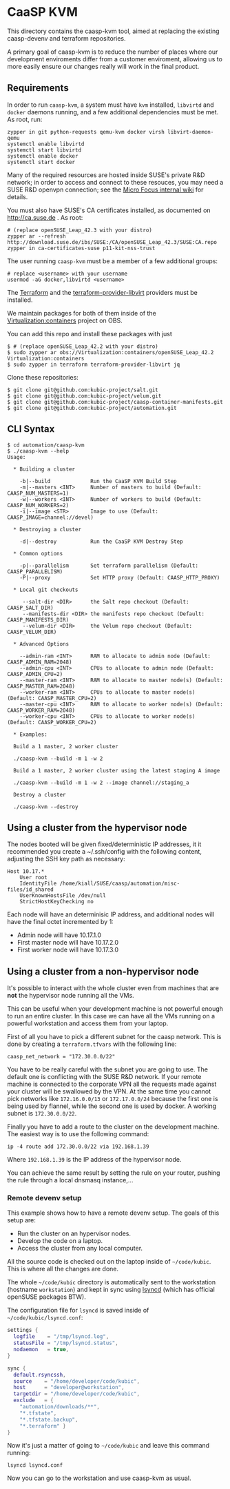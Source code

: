 # CaaSP KVM

This directory contains the caasp-kvm tool, aimed at replacing the existing caasp-devenv
and terraform repositories.

A primary goal of caasp-kvm is to reduce the number of places where our development
enviroments differ from a customer enviroment, allowing us to more easily ensure our
changes really will work in the final product.

## Requirements

In order to run `caasp-kvm`, a system must have `kvm` installed, `libvirtd` and
`docker` daemons running, and a few additional dependencies must be met. As
root, run:

    zypper in git python-requests qemu-kvm docker virsh libvirt-daemon-qemu
    systemctl enable libvirtd
    systemctl start libvirtd
    systemctl enable docker
    systemctl start docker

Many of the required resources are hosted inside SUSE's private R&D network; in
order to access and connect to these resouces, you may need a SUSE R&D openvpn
connection; see the
[Micro Focus internal wiki](https://wiki.microfocus.net/index.php?title=SUSE-Development/OPS/Services/OpenVPN)
for details.

You must also have SUSE's CA certificates installed, as documented on
http://ca.suse.de . As root:

    # (replace openSUSE_Leap_42.3 with your distro)
    zypper ar --refresh http://download.suse.de/ibs/SUSE:/CA/openSUSE_Leap_42.3/SUSE:CA.repo
    zypper in ca-certificates-suse p11-kit-nss-trust

The user running `caasp-kvm` must be a member of a few additional groups:

    # replace <username> with your username
    usermod -aG docker,libvirtd <username>


The [Terraform](https://github.com/hashicorp/terraform) and the
[terraform-provider-libvirt](https://github.com/dmacvicar/terraform-provider-libvirt)
providers must be installed.

We maintain packages for both of them inside of the
[Virtualization:containers](https://build.opensuse.org/project/show/Virtualization:containers)
project on OBS.

You can add this repo and install these packages with just

    $ # (replace openSUSE_Leap_42.2 with your distro)
    $ sudo zypper ar obs://Virtualization:containers/openSUSE_Leap_42.2 Virtualization:containers
    $ sudo zypper in terraform terraform-provider-libvirt jq

Clone these repositories:

    $ git clone git@github.com:kubic-project/salt.git
    $ git clone git@github.com:kubic-project/velum.git
    $ git clone git@github.com:kubic-project/caasp-container-manifests.git
    $ git clone git@github.com:kubic-project/automation.git

## CLI Syntax

    $ cd automation/caasp-kvm
    $ ./caasp-kvm --help
    Usage:

      * Building a cluster

        -b|--build             Run the CaaSP KVM Build Step
        -m|--masters <INT>     Number of masters to build (Default: CAASP_NUM_MASTERS=1)
        -w|--workers <INT>     Number of workers to build (Default: CAASP_NUM_WORKERS=2)
        -i|--image <STR>       Image to use (Default: CAASP_IMAGE=channel://devel)

      * Destroying a cluster

        -d|--destroy           Run the CaaSP KVM Destroy Step

      * Common options

        -p|--parallelism       Set terraform parallelism (Default: CAASP_PARALLELISM)
        -P|--proxy             Set HTTP proxy (Default: CAASP_HTTP_PROXY)

      * Local git checkouts

         --salt-dir <DIR>      the Salt repo checkout (Default: CAASP_SALT_DIR)
         --manifests-dir <DIR> the manifests repo checkout (Default: CAASP_MANIFESTS_DIR)
         --velum-dir <DIR>     the Velum repo checkout (Default: CAASP_VELUM_DIR)

      * Advanced Options

        --admin-ram <INT>      RAM to allocate to admin node (Default: CAASP_ADMIN_RAM=2048)
        --admin-cpu <INT>      CPUs to allocate to admin node (Default: CAASP_ADMIN_CPU=2)
        --master-ram <INT>     RAM to allocate to master node(s) (Default: CAASP_MASTER_RAM=2048)
        --worker-ram <INT>     CPUs to allocate to master node(s) (Default: CAASP_MASTER_CPU=2)
        --master-cpu <INT>     RAM to allocate to worker node(s) (Default: CAASP_WORKER_RAM=2048)
        --worker-cpu <INT>     CPUs to allocate to worker node(s) (Default: CAASP_WORKER_CPU=2)

      * Examples:

      Build a 1 master, 2 worker cluster

      ./caasp-kvm --build -m 1 -w 2

      Build a 1 master, 2 worker cluster using the latest staging A image

      ./caasp-kvm --build -m 1 -w 2 --image channel://staging_a

      Destroy a cluster

      ./caasp-kvm --destroy

## Using a cluster from the hypervisor node

The nodes booted will be given fixed/deterministic IP addresses, it it recommended
you create a ~/.ssh/config with the following content, adjusting the SSH key path
as necessary:

    Host 10.17.*
        User root
        IdentityFile /home/kiall/SUSE/caasp/automation/misc-files/id_shared
        UserKnownHostsFile /dev/null
        StrictHostKeyChecking no

Each node will have an determinisic IP address, and additional nodes will have the
final octet incremented by 1:

* Admin node will have 10.17.1.0
* First master node will have 10.17.2.0
* First worker node will have 10.17.3.0

## Using a cluster from a non-hypervisor node

It's possible to interact with the whole cluster even from machines that are
**not** the hypervisor node running all the VMs.

This can be useful when your development machine is not powerful enough to
run an entire cluster. In this case we can have all the VMs running on a
powerful workstation and access them from your laptop.

First of all you have to pick a different subnet for the caasp network. This
is done by creating a `terraform.tfvars` with the following line:

```hcl
caasp_net_network = "172.30.0.0/22"
```

You have to be really careful with the subnet you are going to use. The default
one is conflicting with the SUSE R&D network. If your remote machine is
connected to the corporate VPN all the requests made against your cluster will
be swallowed by the VPN.
At the same time you cannot pick networks like `172.16.0.0/13` or
`172.17.0.0/24` because the first one is being used by flannel, while the second
one is used by docker.
A working subnet is `172.30.0.0/22`.

Finally you have to add a route to the cluster on the development machine. The
easiest way is to use the following command:

```
ip -4 route add 172.30.0.0/22 via 192.168.1.39
```

Where `192.168.1.39` is the IP address of the hypervisor node.

You can achieve the same result by setting the rule on your router, pushing
the rule through a local dnsmasq instance,...

### Remote devenv setup

This example shows how to have a remote devenv setup. The goals of this setup
are:

  * Run the cluster on an hypervisor nodes.
  * Develop the code on a laptop.
  * Access the cluster from any local computer.

All the source code is checked out on the laptop inside of
`~/code/kubic`. This is where all the changes are done.

The whole `~/code/kubic` directory is automatically sent to the workstation
(hostname `workstation`) and kept in sync using
[lsyncd](https://github.com/axkibe/lsyncd) (which has official openSUSE
packages BTW).

The configuration file for `lsyncd` is saved inside of
`~/code/kubic/lsyncd.conf`:

```lua
settings {
  logfile    = "/tmp/lsyncd.log",
  statusFile = "/tmp/lsyncd.status",
  nodaemon   = true,
}

sync {
  default.rsyncssh,
  source    = "/home/developer/code/kubic",
  host      = "developer@workstation",
  targetdir = "/home/developer/code/kubic",
  exclude   = {
    "automation/downloads/**",
    "*.tfstate",
    "*.tfstate.backup",
    "*.terraform" }
}
```

Now it's just a matter of going to `~/code/kubic` and leave this command running:

```
lsyncd lsyncd.conf
```

Now you can go to the workstation and use caasp-kvm as usual.
